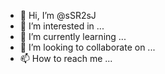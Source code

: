 - 👋 Hi, I’m @sSR2sJ
- 👀 I’m interested in ...
- 🌱 I’m currently learning ...
- 💞️ I’m looking to collaborate on ...
- 📫 How to reach me ...

<!---
sSR2sJ/sSR2sJ is a ✨ special ✨ repository because its `README.md` (this file) appears on your GitHub profile.
You can click the Preview link to take a look at your changes.
--->
